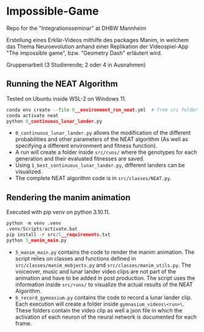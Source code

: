 # Impossible-Game

Repo for the "Integrationsseminar" at DHBW Mannheim

Erstellung eines Erklär-Videos mithilfe des packages Manim, in welchem das Thema Neuroevolution anhand einer Replikation der Videospiel-App "The impossible game", bzw. "Geometry Dash" erläutert wird.

Gruppenarbeit (3 Studierende; 2 oder 4 in Ausnahmen)

## Running the NEAT Algorithm

Tested on Ubuntu inside WSL-2 on Windows 11.

```python
conda env create --file 0__environment_run_neat.yml  # from src folder
conda activate neat
python 0_continuous_lunar_lander.py
```

- `0_continuous_lunar_lander.py` allows the modification of the different probabilities and other parameters of the NEAT algorithm (As well as specifying a different environment and fitness function).
- A run will create a folder inside `src/runs/` where the genotypes for each generation and their evaluated fitnesses are saved.
- Using `1_best_continuous_lunar_lander.py`, different landers can be visualized.
- The complete NEAT algorithm code is in `src/classes/NEAT.py`.

## Rendering the manim animation

Executed with pip venv on python 3.10.11.

```python
python -m venv .venv
.venv/Scripts/activate.bat
pip install -r src/5__requirements.txt
python 5_manim_main.py
```

- `5_manim_main.py` contains the code to render the manim animation. The script relies on classes and functions defined in `src/classes/manim_mobjects.py` and `src/classes/manim_utils.py`. The voiceover, music and lunar lander video clips are not part of the animation and have to be added in post production. The script uses the information inside `src/runs/` to visualize the actual results of the NEAT Algorithm.
- `6_record_gymnasium.py` contains the code to record a lunar lander clip. Each execution will create a folder inside `gymnasium_videos\<run>\`. These folders contain the video clip as well a json file in which the activation of each neuron of the neural network is documented for each frame.
